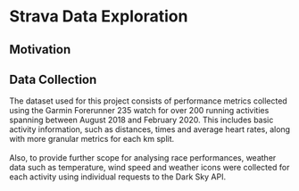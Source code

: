 # Strava Data Exploration

## Motivation


## Data Collection

The dataset used for this project consists of performance metrics collected using the Garmin Forerunner 235 watch for over 200 running activities spanning between August 2018 and February 2020. This includes basic activity information, such as distances, times and average heart rates, along with more granular metrics for each km split. <br/><br/>
Also, to provide further scope for analysing race performances, weather data such as temperature, wind speed and weather icons were collected for each activity using individual requests to the Dark Sky API.
